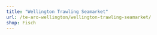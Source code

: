 ```yaml
---
title: "Wellington Trawling Seamarket"
url: /te-aro-wellington/wellington-trawling-seamarket/
shop: Fisch
---
```

